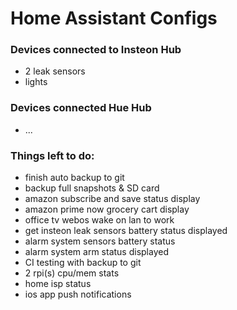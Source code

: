 # Home Assistant Configs

### Devices connected to Insteon Hub

 * 2 leak sensors
 * lights

### Devices connected Hue Hub

 * ...
 
### Things left to do:
 * finish auto backup to git
 * backup full snapshots & SD card
 * amazon subscribe and save status display
 * amazon prime now grocery cart display
 * office tv webos wake on lan to work
 * get insteon leak sensors battery status displayed
 * alarm system sensors battery status
 * alarm system arm status displayed
 * CI testing with backup to git
 * 2 rpi(s) cpu/mem stats
 * home isp status
 * ios app push notifications
